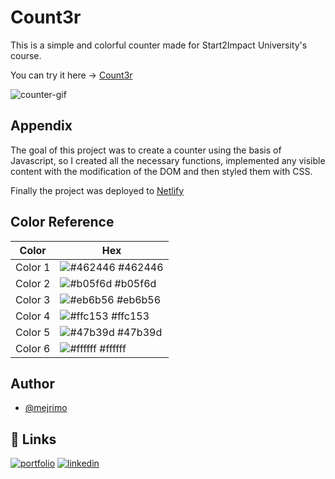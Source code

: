 # Count3r

This is a simple and colorful counter made for Start2Impact University's course.

You can try it here -> [Count3r](https://count3r.netlify.app/)

![counter-gif](https://user-images.githubusercontent.com/110642673/201925298-4ca3231e-ad1e-4e12-ae4a-41124713f7cc.gif)

## Appendix

The goal of this project was to create a counter using the basis of Javascript, so I created all the necessary functions, implemented any visible content with the modification of the DOM and then styled them with CSS.

Finally the project was deployed to [Netlify](https://www.netlify.com/)

## Color Reference

| Color   | Hex                                                                     |
| ------- | ----------------------------------------------------------------------- |
| Color 1 | ![#462446](https://via.placeholder.com/10/462446/462446.png) #462446    |
| Color 2 | ![#b05f6d](https://via.placeholder.com/10/b05f6d.png) #b05f6d           |
| Color 3 | ![#eb6b56](https://via.placeholder.com/10/eb6b56/eb6b56?Text=+) #eb6b56 |
| Color 4 | ![#ffc153](https://via.placeholder.com/10/ffc153/ffc153?Text=+) #ffc153 |
| Color 5 | ![#47b39d](https://via.placeholder.com/10/47b39d/47b39d?Text=+) #47b39d |
| Color 6 | ![#ffffff](https://via.placeholder.com/10/ffffff/ffffff?Text=+) #ffffff |

## Author

- [@mejrimo](https://github.com/mejrimo)

## 🔗 Links

[![portfolio](https://img.shields.io/badge/my_portfolio-000?style=for-the-badge&logo=ko-fi&logoColor=white)](https://mejrimo.github.io/)
[![linkedin](https://img.shields.io/badge/linkedin-0A66C2?style=for-the-badge&logo=linkedin&logoColor=white)](www.linkedin.com/in/mohamed-mejri-925157234)
